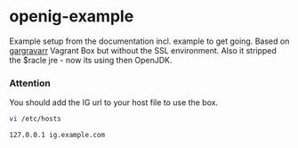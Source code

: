 # openig-example

Example setup from the documentation incl. example to get going. Based on [gargravarr]("https://github.com/gargravarr") Vagrant Box but without the SSL environment.
Also it stripped the $racle jre - now its using then OpenJDK.

### Attention 
You should add the IG url to your host file to use the box.
```bash
vi /etc/hosts
```
```bash
127.0.0.1 ig.example.com
```
